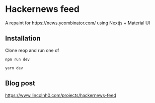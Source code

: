 # Hackernews feed

A repaint for https://news.ycombinator.com/ using Nextjs + Material UI

## Installation

Clone reop and run one of

`npm run dev`

`yarn dev`

## Blog post

https://www.lincolnh0.com/projects/hackernews-feed

